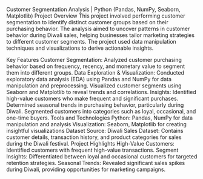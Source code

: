 Customer Segmentation Analysis | Python (Pandas, NumPy, Seaborn, Matplotlib)
Project Overview
This project involved performing customer segmentation to identify distinct customer groups based on their purchasing behavior. The analysis aimed to uncover patterns in customer behavior during Diwali sales, helping businesses tailor marketing strategies to different customer segments. The project used data manipulation techniques and visualizations to derive actionable insights.

Key Features
Customer Segmentation:
Analyzed customer purchasing behavior based on frequency, recency, and monetary value to segment them into different groups.
Data Exploration & Visualization:
Conducted exploratory data analysis (EDA) using Pandas and NumPy for data manipulation and preprocessing.
Visualized customer segments using Seaborn and Matplotlib to reveal trends and correlations.
Insights:
Identified high-value customers who make frequent and significant purchases.
Determined seasonal trends in purchasing behavior, particularly during Diwali.
Segmented customers into categories such as loyal, occasional, and one-time buyers.
Tools and Technologies
Python: Pandas, NumPy for data manipulation and analysis
Visualization: Seaborn, Matplotlib for creating insightful visualizations
Dataset Source:
Diwali Sales Dataset: Contains customer details, transaction history, and product categories for sales during the Diwali festival.
Project Highlights
High-Value Customers: Identified customers with frequent high-value transactions.
Segment Insights: Differentiated between loyal and occasional customers for targeted retention strategies.
Seasonal Trends: Revealed significant sales spikes during Diwali, providing opportunities for marketing campaigns.

